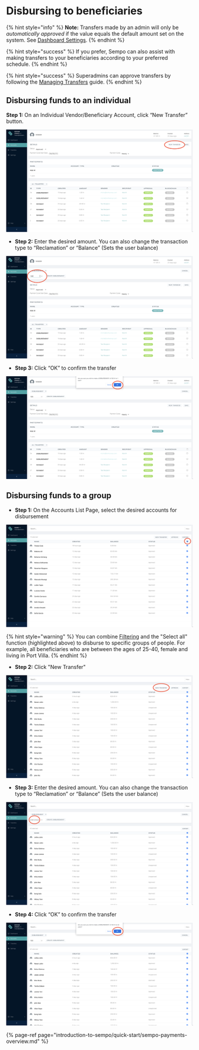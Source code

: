 # Disbursing to beneficiaries

{% hint style="info" %}
**Note:** Transfers made by an admin will only be _automatically approved_ if the value equals the default amount set on the system. See [Dashboard Settings](sempo-dashboard/dashboard-overview/dashboard-settings.md). 
{% endhint %}

{% hint style="success" %}
If you prefer, Sempo can also assist with making transfers to your beneficiaries according to your preferred schedule.
{% endhint %}

{% hint style="success" %}
Superadmins can approve transfers by following the [Managing Transfers](managing-transfers/#approving-transfers) guide.
{% endhint %}

## Disbursing funds to an individual

**Step 1:** On an Individual Vendor/Beneficiary Account, click “New Transfer” button.

![Step 1](.gitbook/assets/screen-shot-2020-09-08-at-11.58.04-am.png)

* **Step 2:** Enter the desired amount. You can also change the transaction type to “Reclamation” or “Balance” \(Sets the user balance\)

![Step 2](.gitbook/assets/screen-shot-2020-09-08-at-11.58.12-am.png)

* **Step 3:** Click “OK” to confirm the transfer

![Step 3](.gitbook/assets/screen-shot-2020-09-08-at-11.58.26-am.png)

## Disbursing funds to a group

* **Step 1:** On the Accounts List Page, select the desired accounts for disbursement

![Step 1](.gitbook/assets/screen-shot-2020-09-11-at-6.36.01-am.png)

{% hint style="warning" %}
You can combine [Filtering](managing-beneficiaries/filtering.md) and the "Select all" function \(highlighted above\) to disburse to specific groups of people. For example, all beneficiaries who are between the ages of 25-40, female and living in Port Villa.
{% endhint %}

* **Step 2:** Click "New Transfer"

![Step 2](.gitbook/assets/screen-shot-2020-09-08-at-12.07.33-pm.png)

* **Step 3:** Enter the desired amount. You can also change the transaction type to “Reclamation” or “Balance” \(Sets the user balance\)

![Step 3](.gitbook/assets/screen-shot-2020-09-08-at-12.04.02-pm.png)

* **Step 4:** Click “OK” to confirm the transfer

![Step 4](.gitbook/assets/screen-shot-2020-09-08-at-12.04.13-pm.png)

{% page-ref page="introduction-to-sempo/quick-start/sempo-payments-overview.md" %}

